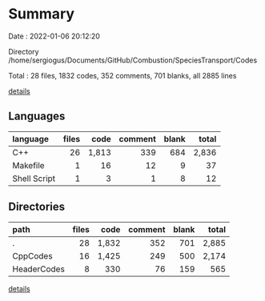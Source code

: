 # Summary

Date : 2022-01-06 20:12:20

Directory /home/sergiogus/Documents/GitHub/Combustion/SpeciesTransport/Codes

Total : 28 files,  1832 codes, 352 comments, 701 blanks, all 2885 lines

[details](details.md)

## Languages
| language | files | code | comment | blank | total |
| :--- | ---: | ---: | ---: | ---: | ---: |
| C++ | 26 | 1,813 | 339 | 684 | 2,836 |
| Makefile | 1 | 16 | 12 | 9 | 37 |
| Shell Script | 1 | 3 | 1 | 8 | 12 |

## Directories
| path | files | code | comment | blank | total |
| :--- | ---: | ---: | ---: | ---: | ---: |
| . | 28 | 1,832 | 352 | 701 | 2,885 |
| CppCodes | 16 | 1,425 | 249 | 500 | 2,174 |
| HeaderCodes | 8 | 330 | 76 | 159 | 565 |

[details](details.md)